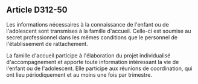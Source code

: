 ## Article D312-50

Les informations nécessaires à la connaissance de l'enfant ou de l'adolescent sont transmises à la famille
d'accueil. Celle-ci est soumise au secret professionnel dans les mêmes conditions que le personnel de
l'établissement de rattachement.

La famille d'accueil participe à l'élaboration du projet individualisé d'accompagnement et apporte toute
information intéressant la vie de l'enfant ou de l'adolescent. Elle participe aux réunions de coordination, qui
ont lieu périodiquement et au moins une fois par trimestre.

